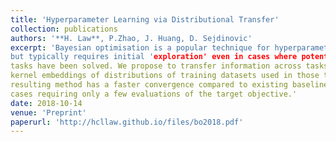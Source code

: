 ```yaml
---
title: 'Hyperparameter Learning via Distributional Transfer'
collection: publications
authors: '**H. Law**, P.Zhao, J. Huang, D. Sejdinovic'
excerpt: 'Bayesian optimisation is a popular technique for hyperparameter learning 
but typically requires initial 'exploration' even in cases where potentially similar prior
tasks have been solved. We propose to transfer information across tasks using
kernel embeddings of distributions of training datasets used in those tasks. The
resulting method has a faster convergence compared to existing baselines, in some
cases requiring only a few evaluations of the target objective.'
date: 2018-10-14
venue: 'Preprint'
paperurl: 'http://hcllaw.github.io/files/bo2018.pdf'
---
```

